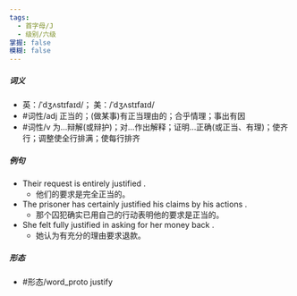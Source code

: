 ```yaml
---
tags:
  - 首字母/J
  - 级别/六级
掌握: false
模糊: false
---
```

##### 词义
- 英：/ˈdʒʌstɪfaɪd/； 美：/ˈdʒʌstɪfaɪd/
- #词性/adj  正当的；(做某事)有正当理由的；合乎情理；事出有因
- #词性/v  为…辩解(或辩护)；对…作出解释；证明…正确(或正当、有理)；使齐行；调整使全行排满；使每行排齐
##### 例句
- Their request is entirely justified .
	- 他们的要求是完全正当的。
- The prisoner has certainly justified his claims by his actions .
	- 那个囚犯确实已用自己的行动表明他的要求是正当的。
- She felt fully justified in asking for her money back .
	- 她认为有充分的理由要求退款。
##### 形态
- #形态/word_proto justify
